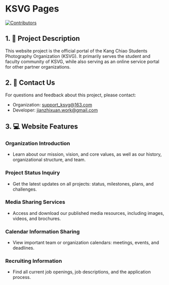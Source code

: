 # KSVG Pages
[![Contributors](https://img.shields.io/github/contributors/KCIS-KSVG/Pages)](https://github.com/KCIS-KSVG/Pages/graphs/contributors)

## 1. 🚀 Project Description
This website project is the official portal of the Kang Chiao Students Photography Organization (KSVG). It primarily serves the student and faculty community of KSVG, while also serving as an online service portal for other partner organizations.

## 2. 📧 Contact Us
For questions and feedback about this project, please contact:
- Organization: support_ksvg@163.com
- Developer: jianzhixuan.work@gmail.com

## 3. 💻 Website Features
### Organization Introduction
- Learn about our mission, vision, and core values, as well as our history, organizational structure, and team.
### Project Status Inquiry
- Get the latest updates on all projects: status, milestones, plans, and challenges.
### Media Sharing Services
- Access and download our published media resources, including images, videos, and brochures.
### Calendar Information Sharing
- View important team or organization calendars: meetings, events, and deadlines.
### Recruiting Information
- Find all current job openings, job descriptions, and the application process.